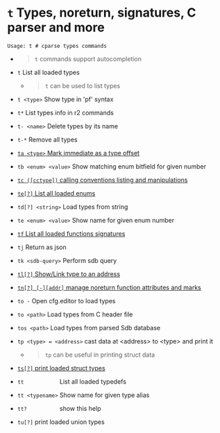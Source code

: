 <!-- TITLE: t -->

#  `t` Types, noreturn, signatures, C parser and more


```
Usage: t # cparse types commands
```

- > `t` commands support autocompletion

- `t` List all loaded types
	- > `t` can be used to list types
- `t <type>` Show type in 'pf' syntax
- `t*` List types info in r2 commands
- `t- <name>` Delete types by its name
- `t-*` Remove all types

- [ `ta <type>` Mark immediate as a type offset](/options/t/ta-type)

- `tb <enum> <value>` Show matching enum bitfield for given number

- [ `tc ([cctype])` calling conventions listing and manipulations](/options/t/tc-cctype)

- [ `te[?]` List all loaded enums](/options/t/te-list)
- `td[?] <string>` Load types from string
- `te <enum> <value>` Show name for given enum number
- [`tf` List all loaded functions signatures](/options/t/tf)
- `tj` Return as json
- `tk <sdb-query>` Perform sdb query

- [ `tl[?]` Show/Link type to an address](/options/t/tl-show)

- [ `tn[?] [-][addr]` manage noreturn function attributes and marks](/options/t/tn-addr)

- `to -` Open cfg.editor to load types
- `to <path>` Load types from C header file
- `tos <path>` Load types from parsed Sdb database
- `tp <type> = <address>` cast data at \<address\> to \<type\> and print it
	- > `tp` can be useful in printing struct data

- [ `ts[?]` print loaded struct types](/options/t/ts-print)
- `tt           `  List all loaded typedefs
- `tt <typename>`  Show name for given type alias
- `tt?          `  show this help

- `tu[?]` print loaded union types

<p hidden>t- ta tb tc te td tf tk tl tn to tos tp ts tu tt</p>